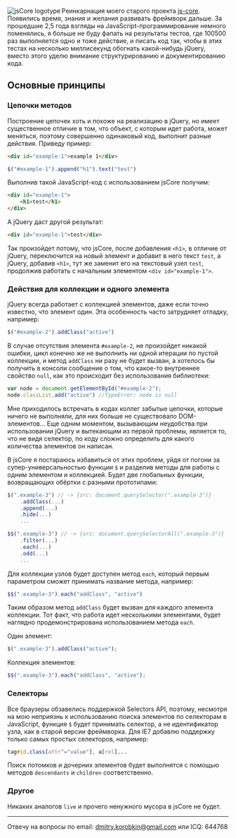 ﻿<img src="http://habrastorage.org/storage2/ff8/4a3/f91/ff84a3f918616a4842e66b9d40026441.png" alt="jsCore logotype" align="left">Реинкарнация моего старого проекта [js-core](http://code.google.com/p/js-core/). Появились время, знания и желания развивать фреймворк дальше. За прошедшие 2,5 года взгляды на JavaScript-программирование немного поменялись, я больше не буду фапать на результаты тестов, где 100500 раз выполняется одно и тоже действие, и писать код так, чтобы в этих тестах на несколько миллисекунд обогнать какой-нибудь jQuery, вместо этого уделю внимание структурированию и документированию кода.
<br clear="left">
## Основные принципы
### Цепочки методов
Построение цепочек хоть и похоже на реализацию в jQuery, но имеет существенное отличие в том, что объект, с которым идет работа, может меняться, поэтому совершенно одинаковый код, выполнит разные действия. Приведу пример:

```html
<div id="example-1">example 1</div>
```

```javascript
$("#example-1").append("h1").text("test")
```

Выполнив такой JavaScript-код с использованием jsCore получим:

```html
<div id="example-1">
    <h1>test</h1>
</div>
```

А jQuery даст другой результат:

```html
<div id="example-1">test</div>
```

Так произойдет потому, что jsCore, после добавления `<h1>`, в отличие от jQuery, переключится на новый элемент и добавит в него текст `test`, а jQuery, добавив `<h1>`, тут же заменит его на текстовый узел `test`, продолжив работать с начальным элементом `<div id="example-1">`.



### Действия для коллекции и одного элемента
jQuery всегда работает с коллекцией элементов, даже если точно известно, что элемент один. Эта особенность часто затрудняет отладку, например:
```javascript
$("#example-2").addClass("active")
```

В случае отсутствия элемента `#example-2`, не произойдет никакой ошибки, цикл конечно же не выполнить ни одной итерации по пустой коллекции, и метод `addClass` ни разу не будет вызван, а хотелось бы получить в консоли сообщение о том, что какое-то внутреннее свойство `null`, как это происходит без использования библиотеки:
```javascript
var node = document.getElementById("#example-2");
node.classList.add("active") //TypeError: node is null
```

Мне приходилось встречать в кодах коллег забытые цепочки, которые ничего не выполняли, для них больше не существовало DOM-элементов… Еще одним моментом, вызывающим неудобства при использовании jQuery и вытекающим из первой проблемы, является то, что не видя селектор, по коду сложно определить для какого количества элементов он написан.

В jsCore я постараюсь избавиться от этих проблем, уйдя от погони за супер-универсальностью функции `$` и разделив методы для работы с одним элементом и коллекцией. Будет две глобальных функции, возвращающих обёртки с разными прототипами:
```javascript
$(".example-3") // -> {src: document.querySelector(".example-3")}
    .addClass(...)
    .append(...)
    .hide(...)
    ...

$$(".example-3") // -> {src: document.querySelectorAll(".example-3")}
    .filter(...)
    .each(...)
    .odd(...)
    ...
```

Для коллекции узлов будет доступен метод `each`, который первым параметром сможет принимать название метода, например:
```javascript
$$(".example-3").each("addClass", "active")
```

Таким образом метод `addClass` будет вызван для каждого элемента коллекции. Тот факт, что работа идет несколькими элементами, будет наглядно продемонстрирована использованием метода `each`.

Один элемент:
```javascript
$(".example-3").addClass("active");
```

Коллекция элементов:
```javascript
$$(".example-3").each("addClass", "active");
```


### Селекторы
Все браузеры обзавелись поддержкой Selectors API, поэтому, несмотря на мою неприязнь к использованию поиска элементов по селекторам в JavaScript, функция `$` будет принимать селектор, а не идентификатор узла, как в старой версии фреймворка. Для IE7 добавлю поддержку только самых простых селекторов, например:
```css
tag#id.class[attr^="value"], a[rel]...
```

Поиск потомков и дочерних элементов будет выполнятся с помощью методов `descendants` и `children` соответственно.


### Другое
Никаких аналогов `live` и прочего ненужного мусора в jsCore не будет.




***
Отвечу на вопросы по email: [dmitry.korobkin@gmail.com](mailto:dmitry.korobkin@gmail.com) или ICQ: 644768